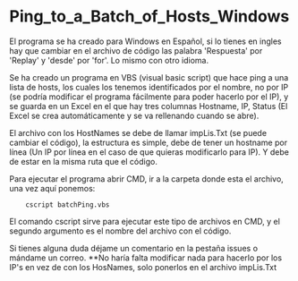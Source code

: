 # Ping_to_a_Batch_of_Hosts_Windows

El programa se ha creado para Windows en Español, si lo tienes en ingles hay que cambiar en el archivo de código
las palabra 'Respuesta' por 'Replay' y 'desde' por 'for'. Lo mismo con otro idioma.

Se ha creado un programa en VBS (visual basic script) que hace ping a una lista de hosts, los cuales los tenemos 
identificados por el nombre, no por IP (se podría modificar el programa fácilmente para poder hacerlo por el IP),
y se guarda en un Excel en el que hay tres columnas Hostname, IP, Status (El Excel se crea automáticamente y se
va rellenando cuando se abre).

El archivo con los HostNames se debe de llamar impLis.Txt (se puede cambiar el código), la estructura es simple,
debe de tener un hostname por línea (Un IP por línea en el caso de que quieras modificarlo para IP). Y debe de estar
en la misma ruta que el código.

Para ejecutar el programa abrir CMD, ir a la carpeta donde esta el archivo, una vez aquí ponemos:
```console
    cscript batchPing.vbs
```
El comando cscript sirve para ejecutar este tipo de archivos en CMD, y el segundo argumento es el nombre del archivo
con el código.

Si tienes alguna duda déjame un comentario en la pestaña issues o mándame un correo.
**No haría falta modificar nada para hacerlo por los IP's en vez de con los HosNames, solo ponerlos en el archivo impLis.Txt
